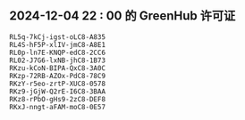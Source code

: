 ## 2024-12-04 22 : 00 的 GreenHub 许可证
```
RL5q-7kCj-igst-oLC8-A835
RL4S-hF5P-xlIV-jmC8-A8E1
RL0p-ln7E-KNQP-edC8-2CC6
RL02-J7G6-lxNB-jhC8-1B73
RKzu-kCoN-BIPA-QxC8-3A0C
RKzp-72RB-AZOx-PdC8-78C9
RKzY-r5eo-zrtP-XUC8-0578
RKz9-jGjW-Q2rE-I6C8-3BAA
RKz8-rPbO-gHs9-2zC8-DEF8
RKxJ-nngt-aFAM-moC8-0E57
```
